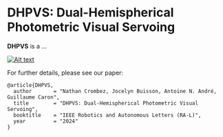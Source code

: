# DHPVS: Dual-Hemispherical Photometric Visual Servoing


**DHPVS** is a ...

[![Alt text](https://img.youtube.com/vi/hoYNN9570LE/0.jpg)](https://www.youtube.com/watch?v=hoYNN9570LE)

For further details, please see our paper:
```
@article{DHPVS,
  author       = "Nathan Crombez, Jocelyn Buisson, Antoine N. André, Guillaume Caron", 
  title        = "DHPVS: Dual-Hemispherical Photometric Visual Servoing",
  booktitle    = "IEEE Robotics and Autonomous Letters (RA-L)",
  year         = "2024"
}
```
